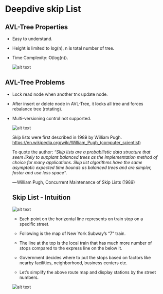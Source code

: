 # Deepdive skip List
## AVL-Tree Properties
- Easy to understand.
- Height is limited to log(n), n is total number of tree.
- Time Complexity: O(log(n)).

    ![alt text](asset/image.png)

## AVL-Tree Problems

 - Lock read node when another tnx update node.
 - After insert or delete node in AVL-Tree, it locks all tree and forces rebalance tree (rotating). 
 - Multi-versioning control not supported.

    ![alt text](asset/image.png)


    Skip lists were first described in 1989 by William Pugh.
    https://en.wikipedia.org/wiki/William_Pugh_(computer_scientist)

    To quote the author:
    <em>“Skip lists are a probabilistic data structure that seem likely to supplant balanced trees as the implementation method of choice for many applications. Skip list algorithms have the same asymptotic expected time bounds as balanced trees and are simpler, faster and use less space”</em>.

    — William Pugh, Concurrent Maintenance of Skip Lists (1989)


    ## Skip List - Intuition

    ![alt text](asset/image_1.png)

    - Each point on the horizontal line represents on train stop on a specific street.
    - Following is the map of New York Subway’s “7” train.
    
    - The line at the top is the local train that has much more number of stops compared to the express line on the below it.
    
    - Government decides where to put the stops based on factors like nearby facilities, neighborhood, business centers etc.
     
     - Let’s simplify the above route map and display stations by the street numbers.

    ![alt text](asset/)
